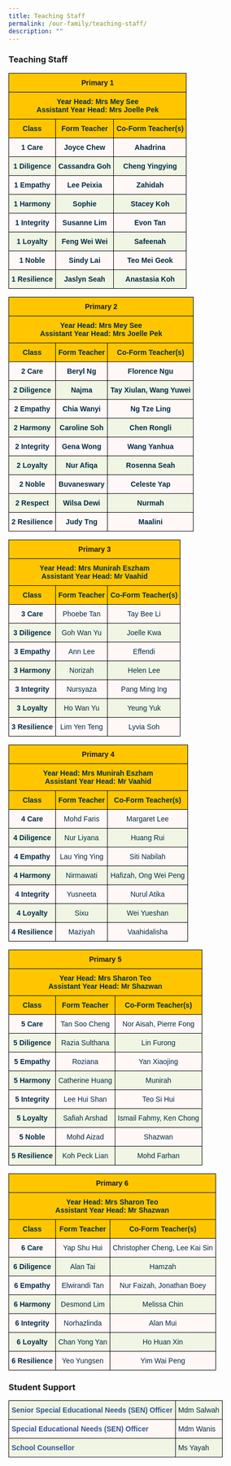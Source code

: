 ```yaml
---
title: Teaching Staff
permalink: /our-family/teaching-staff/
description: ""
---
```

### Teaching Staff

<style type="text/css">
.tg  {border-collapse:collapse;border-spacing:0;}
.tg td{border-color:black;border-style:solid;border-width:1px;font-family:Arial, sans-serif;font-size:14px;
  overflow:hidden;padding:10px 5px;word-break:normal;}
.tg th{border-color:black;border-style:solid;border-width:1px;font-family:Arial, sans-serif;font-size:14px;
  font-weight:normal;overflow:hidden;padding:10px 5px;word-break:normal;}
.tg .tg-0jnx{background-color:#ffc600;text-align:center;vertical-align:top}
.tg .tg-3uba{background-color:#FFC600;color:#002D46;font-weight:bold;text-align:center;vertical-align:top}
.tg .tg-7vye{background-color:#FFF8F7;color:#002D46;font-weight:bold;text-align:center;vertical-align:top}
.tg .tg-0ynh{background-color:#F1F6E4;color:#002D46;font-weight:bold;text-align:center;vertical-align:top}
</style>
<table class="tg">
<thead>
  <tr>
    <th class="tg-0jnx" colspan="3"><span style="font-weight:bold">Primary 1</span></th>
  </tr>
</thead>
<tbody>
  <tr>
    <td class="tg-3uba" colspan="3"><span style="font-weight:bold;color:#002D46;background-color:#FFC600">Year Head: Mrs Mey See</span><br><span style="font-weight:bold;color:#002D46;background-color:#FFC600">Assistant Year Head: Mrs Joelle Pek</span><br></td>
  </tr>
  <tr>
    <td class="tg-3uba"><span style="font-weight:bold;color:#002D46;background-color:#FFC600">Class</span></td>
    <td class="tg-3uba"><span style="font-weight:bold;color:#002D46;background-color:#FFC600">Form Teacher</span></td>
    <td class="tg-3uba"><span style="font-weight:bold;color:#002D46;background-color:#FFC600">Co-Form Teacher(s)</span></td>
  </tr>
  <tr>
    <td class="tg-7vye">1 Care<br></td>
    <td class="tg-7vye">Joyce Chew</td>
    <td class="tg-7vye">Ahadrina</td>
  </tr>
  <tr>
    <td class="tg-0ynh">1 Diligence<br></td>
    <td class="tg-0ynh">Cassandra Goh<br></td>
    <td class="tg-0ynh">Cheng Yingying</td>
  </tr>
  <tr>
    <td class="tg-7vye">1 Empathy<br></td>
    <td class="tg-7vye">Lee Peixia</td>
    <td class="tg-7vye">Zahidah</td>
  </tr>
  <tr>
    <td class="tg-0ynh">1 Harmony<br></td>
    <td class="tg-0ynh">Sophie<br></td>
    <td class="tg-0ynh">Stacey Koh<br></td>
  </tr>
  <tr>
    <td class="tg-7vye">1 Integrity<br></td>
    <td class="tg-7vye">Susanne Lim</td>
    <td class="tg-7vye">Evon Tan</td>
  </tr>
  <tr>
    <td class="tg-0ynh">1 Loyalty<br></td>
    <td class="tg-0ynh">Feng Wei Wei</td>
    <td class="tg-0ynh">Safeenah<br></td>
  </tr>
  <tr>
    <td class="tg-7vye">1 Noble<br></td>
    <td class="tg-7vye">Sindy Lai<br></td>
    <td class="tg-7vye">Teo Mei Geok</td>
  </tr>
  <tr>
    <td class="tg-0ynh">1 Resilience</td>
    <td class="tg-0ynh">Jaslyn Seah<br></td>
    <td class="tg-0ynh">Anastasia Koh</td>
	</tr>
  </tbody>
</table>

<style type="text/css">
.tg  {border-collapse:collapse;border-spacing:0;}
.tg td{border-color:black;border-style:solid;border-width:1px;font-family:Arial, sans-serif;font-size:14px;
  overflow:hidden;padding:10px 5px;word-break:normal;}
.tg th{border-color:black;border-style:solid;border-width:1px;font-family:Arial, sans-serif;font-size:14px;
  font-weight:normal;overflow:hidden;padding:10px 5px;word-break:normal;}
.tg .tg-0jnx{background-color:#ffc600;text-align:center;vertical-align:top}
.tg .tg-3uba{background-color:#FFC600;color:#002D46;font-weight:bold;text-align:center;vertical-align:top}
.tg .tg-7vye{background-color:#FFF8F7;color:#002D46;font-weight:bold;text-align:center;vertical-align:top}
.tg .tg-0ynh{background-color:#F1F6E4;color:#002D46;font-weight:bold;text-align:center;vertical-align:top}
</style>
<table class="tg">
<thead>
  <tr>
    <th class="tg-0jnx" colspan="3"><span style="font-weight:bold">Primary 2</span></th>
  </tr>
</thead>
<tbody>
  <tr>
    <td class="tg-3uba" colspan="3"><span style="font-weight:bold;color:#002D46;background-color:#FFC600">Year Head: Mrs Mey See</span><br><span style="font-weight:bold;color:#002D46;background-color:#FFC600">Assistant Year Head: Mrs Joelle Pek</span><br></td>
  </tr>
  <tr>
    <td class="tg-3uba"><span style="font-weight:bold;color:#002D46;background-color:#FFC600">Class</span></td>
    <td class="tg-3uba"><span style="font-weight:bold;color:#002D46;background-color:#FFC600">Form Teacher</span></td>
    <td class="tg-3uba"><span style="font-weight:bold;color:#002D46;background-color:#FFC600">Co-Form Teacher(s)</span></td>
  </tr>
  <tr>
    <td class="tg-7vye">2 Care<br></td>
    <td class="tg-7vye">Beryl Ng</td>
    <td class="tg-7vye">Florence Ngu</td>
  </tr>
  <tr>
    <td class="tg-0ynh">2 Diligence<br></td>
    <td class="tg-0ynh">Najma<br></td>
    <td class="tg-0ynh">Tay Xiulan, Wang Yuwei</td>
  </tr>
  <tr>
    <td class="tg-7vye">2 Empathy<br></td>
    <td class="tg-7vye">Chia Wanyi</td>
    <td class="tg-7vye">Ng Tze Ling</td>
  </tr>
  <tr>
    <td class="tg-0ynh">2 Harmony<br></td>
    <td class="tg-0ynh">Caroline Soh<br></td>
    <td class="tg-0ynh">Chen Rongli<br></td>
  </tr>
  <tr>
    <td class="tg-7vye">2 Integrity<br></td>
    <td class="tg-7vye">Gena Wong</td>
    <td class="tg-7vye">Wang Yanhua</td>
  </tr>
  <tr>
    <td class="tg-0ynh">2 Loyalty<br></td>
    <td class="tg-0ynh">Nur Afiqa</td>
    <td class="tg-0ynh">Rosenna Seah<br></td>
  </tr>
  <tr>
    <td class="tg-7vye">2 Noble<br></td>
    <td class="tg-7vye">Buvaneswary<br></td>
    <td class="tg-7vye">Celeste Yap</td>
  </tr>
  <tr>
    <td class="tg-0ynh">2 Respect</td>
    <td class="tg-0ynh">Wilsa Dewi<br></td>
    <td class="tg-0ynh">Nurmah</td>
	</tr>
  <tr>
    <td class="tg-7vye">2 Resilience<br></td>
    <td class="tg-7vye">Judy Tng<br></td>
    <td class="tg-7vye">Maalini</td>
  </tr>
</tbody>
</table>

<style type="text/css">
.tg  {border-collapse:collapse;border-spacing:0;}
.tg td{border-color:black;border-style:solid;border-width:1px;font-family:Arial, sans-serif;font-size:14px;
  overflow:hidden;padding:10px 5px;word-break:normal;}
.tg th{border-color:black;border-style:solid;border-width:1px;font-family:Arial, sans-serif;font-size:14px;
  font-weight:normal;overflow:hidden;padding:10px 5px;word-break:normal;}
.tg .tg-0jnx{background-color:#ffc600;text-align:center;vertical-align:top}
.tg .tg-3uba{background-color:#FFC600;color:#002D46;font-weight:bold;text-align:center;vertical-align:top}
.tg .tg-7vye{background-color:#FFF8F7;color:#002D46;font-weight:bold;text-align:center;vertical-align:top}
.tg .tg-0ynh{background-color:#F1F6E4;color:#002D46;font-weight:bold;text-align:center;vertical-align:top}
</style>
<table class="tg">
<thead>
  <tr>
    <th class="tg-0jnx" colspan="3"><span style="font-weight:bold">Primary 3</span></th>
  </tr>
</thead>
<tbody>
  <tr>
    <td class="tg-3uba" colspan="3"><span style="font-weight:bold;color:#002D46;background-color:#FFC600">Year Head: Mrs Munirah Eszham</span><br><span style="font-weight:bold;color:#002D46;background-color:#FFC600">Assistant Year Head: Mr Vaahid</span><br></td>
  </tr>
  <tr>
    <td class="tg-3uba"><span style="font-weight:bold;color:#002D46;background-color:#FFC600">Class</span></td>
    <td class="tg-3uba"><span style="font-weight:bold;color:#002D46;background-color:#FFC600">Form Teacher</span></td>
    <td class="tg-3uba"><span style="font-weight:bold;color:#002D46;background-color:#FFC600">Co-Form Teacher(s)</span></td>
  </tr>
  <tr>
    <td class="tg-7vye">3 Care<br></td>
    <td class="tg-7vye"><span style="font-weight:normal">Phoebe Tan</td>
    <td class="tg-7vye"><span style="font-weight:normal">Tay Bee Li</td>
  </tr>
  <tr>
    <td class="tg-0ynh">3 Diligence<br></td>
    <td class="tg-0ynh"><span style="font-weight:normal">Goh Wan Yu<br></td>
    <td class="tg-0ynh"><span style="font-weight:normal">Joelle Kwa</td>
  </tr>
  <tr>
    <td class="tg-7vye">3 Empathy<br></td>
    <td class="tg-7vye"><span style="font-weight:normal">Ann Lee</td>
    <td class="tg-7vye"><span style="font-weight:normal">Effendi</td>
  </tr>
  <tr>
    <td class="tg-0ynh">3 Harmony<br></td>
    <td class="tg-0ynh"><span style="font-weight:normal">Norizah<br></td>
    <td class="tg-0ynh"><span style="font-weight:normal">Helen Lee<br></td>
  </tr>
  <tr>
    <td class="tg-7vye">3 Integrity<br></td>
    <td class="tg-7vye"><span style="font-weight:normal">Nursyaza</td>
    <td class="tg-7vye"><span style="font-weight:normal">Pang Ming Ing</td>
  </tr>
  <tr>
    <td class="tg-0ynh">3 Loyalty<br></td>
    <td class="tg-0ynh"><span style="font-weight:normal">Ho Wan Yu</td>
    <td class="tg-0ynh"><span style="font-weight:normal">Yeung Yuk<br></td>
  </tr>
  <tr>
    <td class="tg-7vye">3 Resilience<br></td>
    <td class="tg-7vye"><span style="font-weight:normal">Lim Yen Teng<br></td>
    <td class="tg-7vye"><span style="font-weight:normal">Lyvia Soh</td>
  </tr>
</tbody>
</table>

<style type="text/css">
.tg  {border-collapse:collapse;border-spacing:0;}
.tg td{border-color:black;border-style:solid;border-width:1px;font-family:Arial, sans-serif;font-size:14px;
  overflow:hidden;padding:10px 5px;word-break:normal;}
.tg th{border-color:black;border-style:solid;border-width:1px;font-family:Arial, sans-serif;font-size:14px;
  font-weight:normal;overflow:hidden;padding:10px 5px;word-break:normal;}
.tg .tg-0jnx{background-color:#ffc600;text-align:center;vertical-align:top}
.tg .tg-3uba{background-color:#FFC600;color:#002D46;font-weight:bold;text-align:center;vertical-align:top}
.tg .tg-7vye{background-color:#FFF8F7;color:#002D46;font-weight:bold;text-align:center;vertical-align:top}
.tg .tg-0ynh{background-color:#F1F6E4;color:#002D46;font-weight:bold;text-align:center;vertical-align:top}
</style>
<table class="tg">
<thead>
  <tr>
    <th class="tg-0jnx" colspan="3"><span style="font-weight:bold">Primary 4</span></th>
  </tr>
</thead>
<tbody>
  <tr>
    <td class="tg-3uba" colspan="3"><span style="font-weight:bold;color:#002D46;background-color:#FFC600">Year Head: Mrs Munirah Eszham</span><br><span style="font-weight:bold;color:#002D46;background-color:#FFC600">Assistant Year Head: Mr Vaahid</span><br></td>
  </tr>
  <tr>
    <td class="tg-3uba"><span style="font-weight:bold;color:#002D46;background-color:#FFC600">Class</span></td>
    <td class="tg-3uba"><span style="font-weight:bold;color:#002D46;background-color:#FFC600">Form Teacher</span></td>
    <td class="tg-3uba"><span style="font-weight:bold;color:#002D46;background-color:#FFC600">Co-Form Teacher(s)</span></td>
  </tr>
  <tr>
    <td class="tg-7vye">4 Care<br></td>
    <td class="tg-7vye"><span style="font-weight:normal">Mohd Faris<br></td>
    <td class="tg-7vye"><span style="font-weight:normal">Margaret Lee</td>
  </tr>
  <tr>
    <td class="tg-0ynh">4 Diligence<br></td>
    <td class="tg-0ynh"><span style="font-weight:normal">Nur Liyana<br></td>
    <td class="tg-0ynh"><span style="font-weight:normal">Huang Rui</td>
  </tr>
  <tr>
    <td class="tg-7vye">4 Empathy<br></td>
    <td class="tg-7vye"><span style="font-weight:normal">Lau Ying Ying</td>
    <td class="tg-7vye"><span style="font-weight:normal">Siti Nabilah</td>
  </tr>
  <tr>
    <td class="tg-0ynh">4 Harmony<br></td>
    <td class="tg-0ynh"><span style="font-weight:normal">Nirmawati<span style="color:#002D46;background-color:#F1F6E4"> </span><br></td>
    <td class="tg-0ynh"><span style="font-weight:normal">Hafizah, Ong Wei Peng </td>
  </tr>
  <tr>
    <td class="tg-7vye">4 Integrity<br></td>
    <td class="tg-7vye"><span style="font-weight:normal">Yusneeta</td>
    <td class="tg-7vye"><span style="font-weight:normal">Nurul Atika</td>
  </tr>
  <tr>
    <td class="tg-0ynh">4 Loyalty<br></td>
    <td class="tg-0ynh"><span style="font-weight:normal">Sixu</td>
    <td class="tg-0ynh"><span style="font-weight:normal">Wei Yueshan<br></td>
  </tr>
  <tr>
    <td class="tg-7vye">4 Resilience<br></td>
    <td class="tg-7vye"><span style="font-weight:normal">Maziyah<br></td>
    <td class="tg-7vye"><span style="font-weight:normal">Vaahidalisha</td>
  </tr>
</tbody>
</table>

<style type="text/css">
.tg  {border-collapse:collapse;border-spacing:0;}
.tg td{border-color:black;border-style:solid;border-width:1px;font-family:Arial, sans-serif;font-size:14px;
  overflow:hidden;padding:10px 5px;word-break:normal;}
.tg th{border-color:black;border-style:solid;border-width:1px;font-family:Arial, sans-serif;font-size:14px;
  font-weight:normal;overflow:hidden;padding:10px 5px;word-break:normal;}
.tg .tg-0jnx{background-color:#ffc600;text-align:center;vertical-align:top}
.tg .tg-3uba{background-color:#FFC600;color:#002D46;font-weight:bold;text-align:center;vertical-align:top}
.tg .tg-7vye{background-color:#FFF8F7;color:#002D46;font-weight:bold;text-align:center;vertical-align:top}
.tg .tg-0ynh{background-color:#F1F6E4;color:#002D46;font-weight:bold;text-align:center;vertical-align:top}
</style>
<table class="tg">
<thead>
  <tr>
    <th class="tg-0jnx" colspan="3"><span style="font-weight:bold">Primary 5</span></th>
  </tr>
</thead>
<tbody>
  <tr>
    <td class="tg-3uba" colspan="3"><span style="font-weight:bold;color:#002D46;background-color:#FFC600">Year Head: Mrs Sharon Teo</span><br><span style="font-weight:bold;color:#002D46;background-color:#FFC600">Assistant Year Head: Mr Shazwan</span><br></td>
  </tr>
  <tr>
    <td class="tg-3uba"><span style="font-weight:bold;color:#002D46;background-color:#FFC600">Class</span></td>
    <td class="tg-3uba"><span style="font-weight:bold;color:#002D46;background-color:#FFC600">Form Teacher</span></td>
    <td class="tg-3uba"><span style="font-weight:bold;color:#002D46;background-color:#FFC600">Co-Form Teacher(s)</span></td>
  </tr>
  <tr>
    <td class="tg-7vye">5 Care<br></td>
    <td class="tg-7vye"><span style="font-weight:normal">Tan Soo Cheng</td>
    <td class="tg-7vye"><span style="font-weight:normal">Nor Aisah, Pierre Fong</td>
  </tr>
  <tr>
    <td class="tg-0ynh">5 Diligence<br></td>
    <td class="tg-0ynh"><span style="font-weight:normal">Razia Sulthana<br></td>
    <td class="tg-0ynh"><span style="font-weight:normal">Lin Furong</td>
  </tr>
  <tr>
    <td class="tg-7vye">5 Empathy<br></td>
    <td class="tg-7vye"><span style="font-weight:normal">Roziana</td>
    <td class="tg-7vye"><span style="font-weight:normal">Yan Xiaojing</td>
  </tr>
  <tr>
    <td class="tg-0ynh">5 Harmony<br></td>
    <td class="tg-0ynh"><span style="font-weight:normal">Catherine Huang<br></td>
    <td class="tg-0ynh"><span style="font-weight:normal">Munirah<br></td>
  </tr>
  <tr>
    <td class="tg-7vye">5 Integrity<br></td>
    <td class="tg-7vye"><span style="font-weight:normal">Lee Hui Shan</td>
    <td class="tg-7vye"><span style="font-weight:normal">Teo Si Hui</td>
  </tr>
  <tr>
    <td class="tg-0ynh">5 Loyalty<br></td>
    <td class="tg-0ynh"><span style="font-weight:normal">Safiah Arshad</td>
    <td class="tg-0ynh"><span style="font-weight:normal">Ismail Fahmy, Ken Chong<br></td>
  </tr>
  <tr>
    <td class="tg-7vye">5 Noble<br></td>
    <td class="tg-7vye"><span style="font-weight:normal">Mohd Aizad<br></td>
    <td class="tg-7vye"><span style="font-weight:normal">Shazwan</td>
  </tr>
  <tr>
    <td class="tg-0ynh">5 Resilience</td>
    <td class="tg-0ynh"><span style="font-weight:normal">Koh Peck Lian</td>
    <td class="tg-0ynh"><span style="font-weight:normal">Mohd Farhan</td>
  </tr>
</tbody>
</table>

<style type="text/css">
.tg  {border-collapse:collapse;border-spacing:0;}
.tg td{border-color:black;border-style:solid;border-width:1px;font-family:Arial, sans-serif;font-size:14px;
  overflow:hidden;padding:10px 5px;word-break:normal;}
.tg th{border-color:black;border-style:solid;border-width:1px;font-family:Arial, sans-serif;font-size:14px;
  font-weight:normal;overflow:hidden;padding:10px 5px;word-break:normal;}
.tg .tg-0jnx{background-color:#ffc600;text-align:center;vertical-align:top}
.tg .tg-3uba{background-color:#FFC600;color:#002D46;font-weight:bold;text-align:center;vertical-align:top}
.tg .tg-7vye{background-color:#FFF8F7;color:#002D46;font-weight:bold;text-align:center;vertical-align:top}
.tg .tg-0ynh{background-color:#F1F6E4;color:#002D46;font-weight:bold;text-align:center;vertical-align:top}
</style>
<table class="tg">
<thead>
  <tr>
    <th class="tg-0jnx" colspan="3"><span style="font-weight:bold">Primary 6</span></th>
  </tr>
</thead>
<tbody>
  <tr>
    <td class="tg-3uba" colspan="3"><span style="font-weight:bold;color:#002D46;background-color:#FFC600">Year Head: Mrs Sharon Teo</span><br><span style="font-weight:bold;color:#002D46;background-color:#FFC600">Assistant Year Head: Mr Shazwan</span><br></td>
  </tr>
  <tr>
    <td class="tg-3uba"><span style="font-weight:bold;color:#002D46;background-color:#FFC600">Class</span></td>
    <td class="tg-3uba"><span style="font-weight:bold;color:#002D46;background-color:#FFC600">Form Teacher</span></td>
    <td class="tg-3uba"><span style="font-weight:bold;color:#002D46;background-color:#FFC600">Co-Form Teacher(s)</span></td>
  </tr>
  <tr>
    <td class="tg-7vye">6 Care<br></td>
    <td class="tg-7vye"><span style="font-weight:normal">Yap Shu Hui<br></td>
    <td class="tg-7vye"><span style="font-weight:normal">Christopher Cheng, Lee Kai Sin</td>
  </tr>
  <tr>
    <td class="tg-0ynh">6 Diligence<br></td>
    <td class="tg-0ynh"><span style="font-weight:normal">Alan Tai<br></td>
    <td class="tg-0ynh"><span style="font-weight:normal">Hamzah</td>
  </tr>
  <tr>
    <td class="tg-7vye">6 Empathy<br></td>
    <td class="tg-7vye"><span style="font-weight:normal">Elwirandi Tan</td>
    <td class="tg-7vye"><span style="font-weight:normal">Nur Faizah, Jonathan Boey</td>
  </tr>
  <tr>
    <td class="tg-0ynh">6 Harmony<br></td>
    <td class="tg-0ynh"><span style="font-weight:normal">Desmond Lim<span style="color:#002D46;background-color:#F1F6E4"> </span><br></td>
    <td class="tg-0ynh"><span style="font-weight:normal">Melissa Chin</td>
  </tr>
  <tr>
    <td class="tg-7vye">6 Integrity<br></td>
    <td class="tg-7vye"><span style="font-weight:normal">Norhazlinda</td>
    <td class="tg-7vye"><span style="font-weight:normal">Alan Mui</td>
  </tr>
  <tr>
    <td class="tg-0ynh">6 Loyalty<br></td>
    <td class="tg-0ynh"><span style="font-weight:normal">Chan Yong Yan</td>
    <td class="tg-0ynh"><span style="font-weight:normal">Ho Huan Xin<br></td>
  </tr>
  <tr>
    <td class="tg-7vye">6 Resilience<br></td>
    <td class="tg-7vye"><span style="font-weight:normal">Yeo Yungsen<br></td>
    <td class="tg-7vye"><span style="font-weight:normal">Yim Wai Peng</td>
  </tr>
</tbody>
</table>

### Student Support

<style type="text/css">
.tg  {border-collapse:collapse;border-spacing:0;}
.tg td{border-color:black;border-style:solid;border-width:1px;font-family:Arial, sans-serif;font-size:14px;
  overflow:hidden;padding:10px 5px;word-break:normal;}
.tg th{border-color:black;border-style:solid;border-width:1px;font-family:Arial, sans-serif;font-size:14px;
  font-weight:normal;overflow:hidden;padding:10px 5px;word-break:normal;}
.tg .tg-dv6r{background-color:#F1F6E4;color:#2F5597;font-weight:bold;text-align:left;vertical-align:top}
.tg .tg-j74v{background-color:#F1F6E4;color:#002D46;font-weight:normal;text-align:left;vertical-align:top}
.tg .tg-8com{background-color:#FFF8F7;color:#2F5597;font-weight:bold;text-align:left;vertical-align:top}
.tg .tg-1d14{background-color:#FFF8F7;color:#002D46;font-weight:normal;text-align:left;vertical-align:top}
</style>
<table class="tg">
<thead>
  <tr>
    <th class="tg-dv6r">Senior Special Educational Needs (SEN) Officer</th>
    <th class="tg-j74v"><span style="font-weight:normal">Mdm Salwah<br></th>
  </tr>
</thead>
<tbody>
  <tr>
    <td class="tg-8com">Special Educational Needs (SEN) Officer<br></td>
    <td class="tg-1d14"><span style="font-weight:normal">Mdm Wanis<br></td>
  </tr>
  <tr>
    <td class="tg-dv6r">School Counsellor<br></td>
    <td class="tg-j74v"><span style="font-weight:normal">Ms Yayah<br></td>
  </tr>
  <tr>
  </tr>
</tbody>
</table>